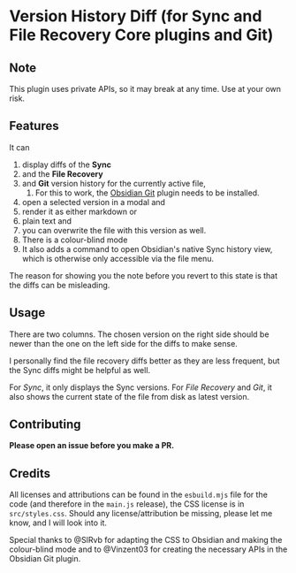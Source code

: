 # Version History Diff (for Sync and File Recovery Core plugins and Git)

## Note

This plugin uses private APIs, so it may break at any time. Use at your own risk.

## Features

It can 

1. display diffs of the **Sync** 
2. and the **File Recovery** 
3. and **Git** version history for the currently active file, 
   1. For this to work, the [Obsidian Git](https://obsidian.md/plugins?id=obsidian-git) plugin needs to be installed.
4. open a selected version in a modal and 
5. render it as either markdown or 
6. plain text and 
7. you can overwrite the file with this version as well. 
8. There is a colour-blind mode
9. It also adds a command to open Obsidian's native Sync history view, which is otherwise only accessible via the file menu.

The reason for showing you the note before you revert to this state is that the diffs can be misleading.

## Usage

There are two columns. The chosen version on the right side should be newer than the one on the left side for the diffs to make sense.

I personally find the file recovery diffs better as they are less frequent, but the Sync diffs might be helpful as well.

For *Sync*, it only displays the Sync versions. For *File Recovery* and *Git*, it also shows the current state of the file from disk as latest version.


## Contributing

**Please open an issue before you make a PR.**

## Credits

All licenses and attributions can be found in the `esbuild.mjs` file for the code (and therefore in the `main.js` release), the CSS license is in `src/styles.css`. Should any license/attribution be missing, please let me know, and I will look into it.


Special thanks to @SlRvb for adapting the CSS to Obsidian and making the colour-blind mode and to @Vinzent03 for creating the necessary APIs in the Obsidian Git plugin.
